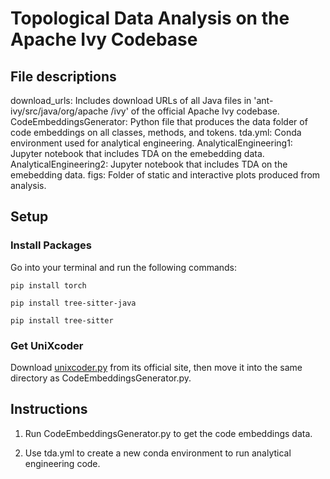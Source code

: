 # Topological Data Analysis on the Apache Ivy Codebase

## File descriptions

download_urls: Includes download URLs of all Java files in 'ant-ivy/src/java/org/apache
/ivy' of the official Apache Ivy codebase.
CodeEmbeddingsGenerator: Python file that produces the data folder of code embeddings on all classes, methods, and tokens.
tda.yml: Conda environment used for analytical engineering.
AnalyticalEngineering1: Jupyter notebook that includes TDA on the emebedding data.
AnalyticalEngineering2: Jupyter notebook that includes TDA on the emebedding data.
figs: Folder of static and interactive plots produced from analysis.


## Setup

### Install Packages

Go into your terminal and run the following commands:

```
pip install torch
```
```
pip install tree-sitter-java
```
```
pip install tree-sitter
```

### Get UniXcoder

Download [unixcoder.py](https://github.com/microsoft/CodeBERT/blob/master/UniXcoder/unixcoder.py) from its official site, then move it into the same directory as CodeEmbeddingsGenerator.py.


## Instructions

1. Run CodeEmbeddingsGenerator.py to get the code embeddings data.

2. Use tda.yml to create a new conda environment to run analytical engineering code.
